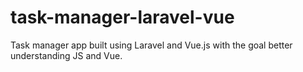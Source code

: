 # task-manager-laravel-vue
Task manager app built using Laravel and Vue.js with the goal better understanding JS and Vue.
